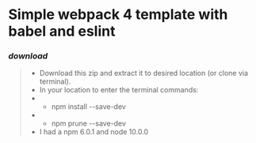 # Simple webpack 4 template with babel and eslint

### ***download***

> - Download this zip and extract it to desired location (or clone via terminal).
> - In your location to enter the terminal commands: 
> - - npm install --save-dev
> - - npm prune --save-dev
> - I had a npm 6.0.1 and node 10.0.0